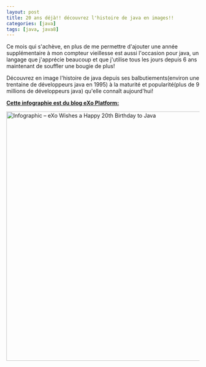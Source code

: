 ```yaml
---
layout: post
title: 20 ans déjà!! découvrez l'histoire de java en images!!
categories: [java]
tags: [java, java8]
---
```

Ce mois qui s'achève, en plus de me permettre d'ajouter une année supplémentaire à mon compteur vieillesse est aussi l'occasion pour java, un langage que j'apprécie beaucoup et que j'utilise tous les jours depuis 6 ans maintenant de souffler une bougie de plus!

Découvrez en image l'histoire de java depuis ses balbutiements(environ une trentaine de développeurs java en 1995) à la maturité et popularité(plus de 9 millions de développeurs java) qu'elle connaît aujourd'hui!

<p><strong><a href="http://blog.exoplatform.com/2015/03/26/infographic-history-java-programming-language-happy-20th-birthday">Cette infographie est du blog eXo Platform:</a></strong></p>
<p><a href='http://blog.exoplatform.com/2015/03/26/infographic-history-java-programming-language-happy-20th-birthday'><img src='http://blog.exoplatform.com/wp-content/uploads/2015/03/Infographic-Java-language-20-years.png' alt='Infographic – eXo Wishes a Happy 20th Birthday to Java' width='650px' border='0' /></a></p>
<p>
